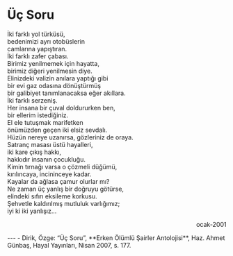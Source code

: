 # Üç Soru  
  
İki farklı yol türküsü,  
bedenimizi ayrı otobüslerin  
camlarına yapıştıran.  
İki farklı zafer çabası.  
Birimiz yenilmemek için hayatta,  
birimiz diğeri yenilmesin diye.  
Elinizdeki valizin anılara yaptığı gibi  
bir evi gaz odasına dönüştürmüş  
bir galibiyet tanımlanacaksa eğer akıllara.  
İki farklı serzeniş.  
Her insana bir çuval doldururken ben,  
bir ellerim istediğiniz.  
El ele tutuşmak marifetken  
önümüzden geçen iki elsiz sevdalı.  
Hüzün nereye uzanırsa, gözleriniz de oraya.  
Satranç masası üstü hayalleri,  
iki kare çıkış hakkı,  
hakkıdır insanın çocukluğu.  
Kimin tırnağı varsa o çözmeli düğümü,  
kırılıncaya, incininceye kadar.  
Kayalar da ağlasa çamur olurlar mı?  
Ne zaman üç yanlış bir doğruyu götürse,  
elindeki sıfırı eksileme korkusu.  
Şehvetle kaldırılmış mutluluk varlığımız;  
iyi ki iki yanlışız...  
  
<div style="text-align: right"><p>ocak-2001</p></div>
---
- Dirik, Özge: “Üç Soru”, **Erken Ölümlü Şairler Antolojisi**, Haz. Ahmet Günbaş, Hayal Yayınları, Nisan 2007, s. 177.
